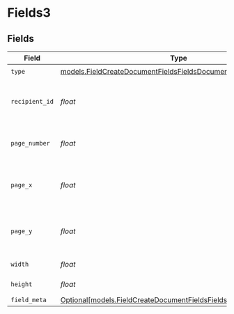 # Fields3


## Fields

| Field                                                                                                                                      | Type                                                                                                                                       | Required                                                                                                                                   | Description                                                                                                                                |
| ------------------------------------------------------------------------------------------------------------------------------------------ | ------------------------------------------------------------------------------------------------------------------------------------------ | ------------------------------------------------------------------------------------------------------------------------------------------ | ------------------------------------------------------------------------------------------------------------------------------------------ |
| `type`                                                                                                                                     | [models.FieldCreateDocumentFieldsFieldsDocumentsFieldsRequestType](../models/fieldcreatedocumentfieldsfieldsdocumentsfieldsrequesttype.md) | :heavy_check_mark:                                                                                                                         | N/A                                                                                                                                        |
| `recipient_id`                                                                                                                             | *float*                                                                                                                                    | :heavy_check_mark:                                                                                                                         | The ID of the recipient to create the field for.                                                                                           |
| `page_number`                                                                                                                              | *float*                                                                                                                                    | :heavy_check_mark:                                                                                                                         | The page number the field will be on.                                                                                                      |
| `page_x`                                                                                                                                   | *float*                                                                                                                                    | :heavy_check_mark:                                                                                                                         | The X coordinate of where the field will be placed.                                                                                        |
| `page_y`                                                                                                                                   | *float*                                                                                                                                    | :heavy_check_mark:                                                                                                                         | The Y coordinate of where the field will be placed.                                                                                        |
| `width`                                                                                                                                    | *float*                                                                                                                                    | :heavy_check_mark:                                                                                                                         | The width of the field.                                                                                                                    |
| `height`                                                                                                                                   | *float*                                                                                                                                    | :heavy_check_mark:                                                                                                                         | The height of the field.                                                                                                                   |
| `field_meta`                                                                                                                               | [Optional[models.FieldCreateDocumentFieldsFieldsFieldMeta]](../models/fieldcreatedocumentfieldsfieldsfieldmeta.md)                         | :heavy_minus_sign:                                                                                                                         | N/A                                                                                                                                        |